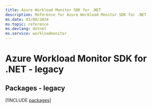 ```yaml
---
title: Azure Workload Monitor SDK for .NET
description: Reference for Azure Workload Monitor SDK for .NET
ms.date: 03/08/2024
ms.topic: reference
ms.devlang: dotnet
ms.service: workloadmonitor
---
```

# Azure Workload Monitor SDK for .NET - legacy
## Packages - legacy
[!INCLUDE [packages](workload-monitor-index.md)]